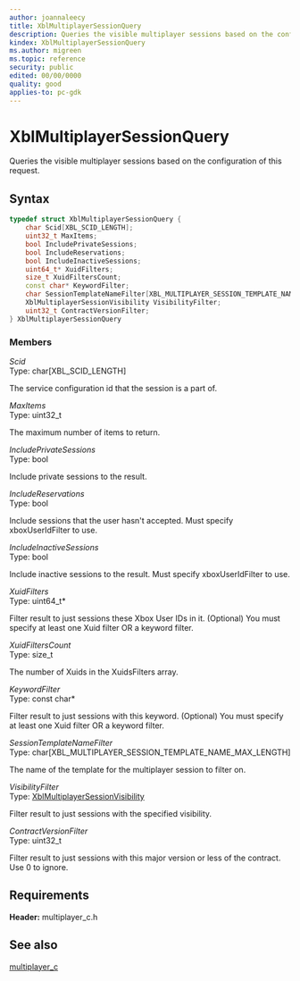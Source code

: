 ```yaml
---
author: joannaleecy
title: XblMultiplayerSessionQuery
description: Queries the visible multiplayer sessions based on the configuration of this request.
kindex: XblMultiplayerSessionQuery
ms.author: migreen
ms.topic: reference
security: public
edited: 00/00/0000
quality: good
applies-to: pc-gdk
---
```


# XblMultiplayerSessionQuery  

Queries the visible multiplayer sessions based on the configuration of this request.  

## Syntax  
  
```cpp
typedef struct XblMultiplayerSessionQuery {  
    char Scid[XBL_SCID_LENGTH];  
    uint32_t MaxItems;  
    bool IncludePrivateSessions;  
    bool IncludeReservations;  
    bool IncludeInactiveSessions;  
    uint64_t* XuidFilters;  
    size_t XuidFiltersCount;  
    const char* KeywordFilter;  
    char SessionTemplateNameFilter[XBL_MULTIPLAYER_SESSION_TEMPLATE_NAME_MAX_LENGTH];  
    XblMultiplayerSessionVisibility VisibilityFilter;  
    uint32_t ContractVersionFilter;  
} XblMultiplayerSessionQuery  
```
  
### Members  
  
*Scid*  
Type: char[XBL_SCID_LENGTH]  
  
The service configuration id that the session is a part of.
  
*MaxItems*  
Type: uint32_t  
  
The maximum number of items to return.
  
*IncludePrivateSessions*  
Type: bool  
  
Include private sessions to the result.
  
*IncludeReservations*  
Type: bool  
  
Include sessions that the user hasn't accepted. Must specify xboxUserIdFilter to use.
  
*IncludeInactiveSessions*  
Type: bool  
  
Include inactive sessions to the result. Must specify xboxUserIdFilter to use.
  
*XuidFilters*  
Type: uint64_t*  
  
Filter result to just sessions these Xbox User IDs in it. (Optional) You must specify at least one Xuid filter OR a keyword filter.
  
*XuidFiltersCount*  
Type: size_t  
  
The number of Xuids in the XuidsFilters array.
  
*KeywordFilter*  
Type: const char*  
  
Filter result to just sessions with this keyword. (Optional) You must specify at least one Xuid filter OR a keyword filter.
  
*SessionTemplateNameFilter*  
Type: char[XBL_MULTIPLAYER_SESSION_TEMPLATE_NAME_MAX_LENGTH]  
  
The name of the template for the multiplayer session to filter on.
  
*VisibilityFilter*  
Type: [XblMultiplayerSessionVisibility](../enums/xblmultiplayersessionvisibility.md)  
  
Filter result to just sessions with the specified visibility.
  
*ContractVersionFilter*  
Type: uint32_t  
  
Filter result to just sessions with this major version or less of the contract. Use 0 to ignore.
  
## Requirements  
  
**Header:** multiplayer_c.h
  
## See also  
[multiplayer_c](../multiplayer_c_members.md)  
  
  